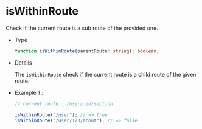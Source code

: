 # isWithinRoute

Check if the current route is a sub route of the provided one.

- Type

  ```ts
  function isWithinRoute(parentRoute: string): boolean;
  ```

- Details

  The `isWithinRoute` check if the current route is a child route of the given route.

- Example 1 :

  ```ts
  // current route : /user/:id/section

  isWithinRoute("/user"); // => true
  isWithinRoute("/user/123/about"); // => false
  ```
